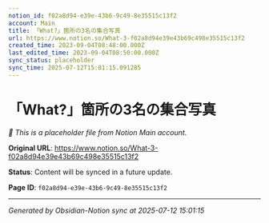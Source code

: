 ```yaml
---
notion_id: f02a8d94-e39e-43b6-9c49-8e35515c13f2
account: Main
title: 「What?」箇所の3名の集合写真
url: https://www.notion.so/What-3-f02a8d94e39e43b69c498e35515c13f2
created_time: 2023-09-04T08:48:00.000Z
last_edited_time: 2023-09-04T08:50:00.000Z
sync_status: placeholder
sync_time: 2025-07-12T15:01:15.091285
---
```


# 「What?」箇所の3名の集合写真

*🔄 This is a placeholder file from Notion Main account.*

**Original URL**: https://www.notion.so/What-3-f02a8d94e39e43b69c498e35515c13f2

**Status**: Content will be synced in a future update.

**Page ID**: `f02a8d94-e39e-43b6-9c49-8e35515c13f2`

---

*Generated by Obsidian-Notion sync at 2025-07-12 15:01:15*
